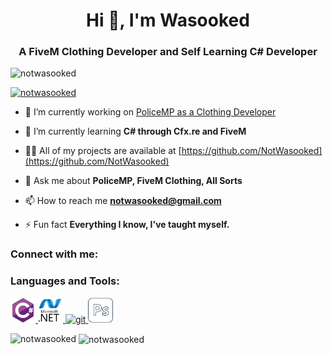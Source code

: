 <h1 align="center">Hi 👋, I'm Wasooked</h1>
<h3 align="center">A FiveM Clothing Developer and Self Learning C# Developer</h3>

<p align="left"> <img src="https://komarev.com/ghpvc/?username=notwasooked&label=Profile%20views&color=0e75b6&style=flat" alt="notwasooked" /> </p>

<p align="left"> <a href="https://github.com/ryo-ma/github-profile-trophy"><img src="https://github-profile-trophy.vercel.app/?username=notwasooked" alt="notwasooked" /></a> </p>

- 🔭 I’m currently working on [PoliceMP as a Clothing Developer](https://policemp.com)

- 🌱 I’m currently learning **C# through Cfx.re and FiveM**

- 👨‍💻 All of my projects are available at [https://github.com/NotWasooked](https://github.com/NotWasooked)

- 💬 Ask me about **PoliceMP, FiveM Clothing, All Sorts**

- 📫 How to reach me **notwasooked@gmail.com**

- ⚡ Fun fact **Everything I know, I've taught myself.**

<h3 align="left">Connect with me:</h3>
<p align="left">
</p>

<h3 align="left">Languages and Tools:</h3>
<p align="left"> <a href="https://www.w3schools.com/cs/" target="_blank" rel="noreferrer"> <img src="https://raw.githubusercontent.com/devicons/devicon/master/icons/csharp/csharp-original.svg" alt="csharp" width="40" height="40"/> </a> <a href="https://dotnet.microsoft.com/" target="_blank" rel="noreferrer"> <img src="https://raw.githubusercontent.com/devicons/devicon/master/icons/dot-net/dot-net-original-wordmark.svg" alt="dotnet" width="40" height="40"/> </a> <a href="https://git-scm.com/" target="_blank" rel="noreferrer"> <img src="https://www.vectorlogo.zone/logos/git-scm/git-scm-icon.svg" alt="git" width="40" height="40"/> </a> <a href="https://www.photoshop.com/en" target="_blank" rel="noreferrer"> <img src="https://raw.githubusercontent.com/devicons/devicon/master/icons/photoshop/photoshop-line.svg" alt="photoshop" width="40" height="40"/> </a> </p>

<p><img align="left" src="https://github-readme-stats.vercel.app/api/top-langs?username=notwasooked&show_icons=true&locale=en&layout=compact" alt="notwasooked" /></p>

<p>&nbsp;<img align="center" src="https://github-readme-stats.vercel.app/api?username=notwasooked&show_icons=true&locale=en" alt="notwasooked" /></p>

